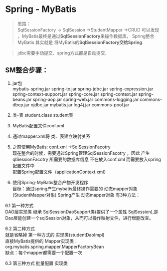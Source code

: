 # Spring - MyBatis

>思路：  
SqlSessionFactory -> SqlSession ->StudentMapper ->CRUD
可以发现 ，MyBatis最终是通过**SqlSessionFactory**来操作数据库，
Spring整合MyBatis 其实就是 将MyBatis的**SqlSessionFactory交给Spring**.  

>jdbc需要手动提交、spring方式都是自动提交.


## SM整合步骤：
1. jar包  
mybatis-spring.jar	spring-tx.jar	spring-jdbc.jar		spring-expression.jar
spring-context-support.jar	spring-core.jar		spring-context.jar
spring-beans.jar	spring-aop.jar	spring-web.jar	commons-logging.jar
commons-dbcp.jar	ojdbc.jar	mybatis.jar	log4j.jar	commons-pool.jar

2. 类-表
student.class
student表

3. MyBatis配置文件conf.xml

4. 通过mapper.xml将 类、表建立映射关系

5. 之前使用MyBatis:  conf.xml ->SqlSessionFacotry  
现在整合的时候，需要通过Spring管理SqlSessionFacotry ，因此 产生qlSessionFacotry 所需要的数据库信息 不在放入conf.xml  而需要放入spring配置文件中  
配置Spring配置文件（applicationContext.xml）  

6. 使用Spring-MyBatis整合产物开发程序  
目标：通过spring产生mybatis最终操作需要的 动态mapper对象(StudentMapper对象)
Spring产生 动态mapper对象 有3种方法：

6.1 第一种方式  
DAO层实现类  继承 SqlSessionDaoSupport类(提供了一个属性 SqlSession),是Dao层能创建一个sqlSession对象，从而可以操作映射文件，进行增删改查。


6.2 第二种方式  
就是省略掉 第一种方式的 实现类(studentDaoImpl)  
直接MyBatis提供的 Mapper实现类：org.mybatis.spring.mapper.MapperFactoryBean  
缺点：每个mapper都需要一个配置一次

6.3 第三种方式
    批量配置 实现类
